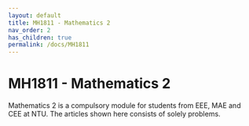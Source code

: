 ```yaml
---
layout: default
title: MH1811 - Mathematics 2
nav_order: 2
has_children: true
permalink: /docs/MH1811
---
```


# MH1811 - Mathematics 2

Mathematics 2 is a compulsory module for students from EEE, MAE and CEE at NTU. The articles shown here consists of solely problems.